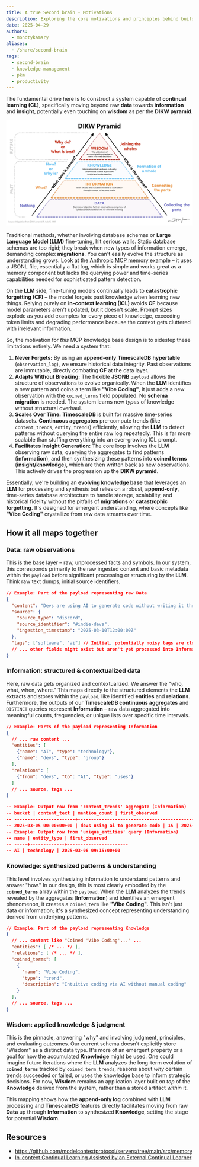 ```yaml
---
title: A true Second brain - Motivations
description: Exploring the core motivations and principles behind building a personal knowledge management system, a true second brain.
date: 2025-04-29
authors:
  - monotykamary
aliases: 
  - /share/second-brain
tags:
  - second-brain
  - knowledge-management
  - pkm
  - productivity
---
```


The fundamental drive here is to construct a system capable of **continual learning (CL)**, specifically moving beyond raw **data** towards **information** and **insight**, potentially even touching on **wisdom** as per the **DIKW pyramid**.

![DIKW Pyrmaid](assets/a-true-second-brain-dikw-pyramid.png)

Traditional methods, whether involving database schemas or **Large Language Model (LLM)** fine-tuning, hit serious walls. Static database schemas are too rigid; they break when new types of information emerge, demanding complex **migrations**. You can't easily evolve the structure as understanding grows. Look at the [Anthropic MCP memory example](https://github.com/modelcontextprotocol/servers/tree/main/src/memory) – it uses a JSONL file, essentially a flat log, which is simple and works great as a memory component but lacks the querying power and time-series capabilities needed for sophisticated pattern detection.

On the **LLM** side, fine-tuning models continually leads to **catastrophic forgetting (CF)** – the model forgets past knowledge when learning new things. Relying purely on **in-context learning (ICL)** avoids **CF** because model parameters aren't updated, but it doesn't scale. Prompt sizes explode as you add examples for every piece of knowledge, exceeding token limits and degrading performance because the context gets cluttered with irrelevant information.

So, the motivation for *this* MCP knowledge base design is to sidestep these limitations entirely. We need a system that:

1. **Never Forgets:** By using an **append-only** **TimescaleDB** **hypertable** (`observation_log`), we ensure historical data integrity. Past observations are immutable, directly combating **CF** at the data layer.
2. **Adapts Without Breaking:** The flexible **JSONB** `payload` allows the structure of observations to evolve organically. When the **LLM** identifies a new pattern and coins a term like **"Vibe Coding"**, it just adds a new observation with the `coined_terms` field populated. No **schema migration** is needed. The system learns new *types* of knowledge without structural overhaul.
3. **Scales Over Time:** **TimescaleDB** is built for massive time-series datasets. **Continuous aggregates** pre-compute trends (like `content_trends`, `entity_trends`) efficiently, allowing the **LLM** to detect patterns without querying the entire raw log repeatedly. This is far more scalable than stuffing everything into an ever-growing ICL prompt.
4. **Facilitates Insight Generation:** The core loop involves the **LLM** observing raw data, querying the aggregates to find patterns (**information**), and then synthesizing these patterns into **coined terms** (**insight/knowledge**), which are then written back as new observations. This actively drives the progression up the **DIKW pyramid**.

Essentially, we're building an **evolving knowledge base** that leverages an **LLM** for processing and synthesis but relies on a robust, **append-only**, time-series database architecture to handle storage, scalability, and historical fidelity without the pitfalls of **migrations** or **catastrophic forgetting**. It's designed for emergent understanding, where concepts like **"Vibe Coding"** crystallize from raw data streams over time.

## How it all maps together

### **Data: raw observations**

This is the base layer – raw, unprocessed facts and symbols. In our system, this corresponds primarily to the raw ingested content and basic metadata within the `payload` before significant processing or structuring by the **LLM**. Think raw text dumps, initial source identifiers.

```json
// Example: Part of the payload representing raw Data
{
  "content": "Devs are using AI to generate code without writing it themselves",
  "source": {
    "source_type": "discord",
    "source_identifier": "#indie-devs",
    "ingestion_timestamp": "2025-03-10T12:00:00Z"
  },
  "tags": ["software", "ai"] // Initial, potentially noisy tags are closer to Data
  // ... other fields might exist but aren't yet processed into Information
}
```

### **Information: structured & contextualized data**

Here, raw data gets organized and contextualized. We answer the "who, what, when, where." This maps directly to the structured elements the **LLM** extracts and stores within the `payload`, like identified **entities** and **relations**. Furthermore, the outputs of our **TimescaleDB continuous aggregates** and `DISTINCT` queries represent **Information** – raw data aggregated into meaningful counts, frequencies, or unique lists over specific time intervals.

```json
// Example: Parts of the payload representing Information
{
  // ... raw content ...
  "entities": [
    {"name": "AI", "type": "technology"},
    {"name": "devs", "type": "group"}
  ],
  "relations": [
    {"from": "devs", "to": "AI", "type": "uses"}
  ]
  // ... source, tags ...
}
```

```json
-- Example: Output row from 'content_trends' aggregate (Information)
-- bucket | content_text | mention_count | first_observed
-- -----------------------+-------------------------------------------+---------------+-----------------------
-- 2025-03-05 00:00:00+00 | devs using ai to generate code | 15 | 2025-03-06 09:15:00+00
-- Example: Output row from 'unique_entities' query (Information)
-- name | entity_type | first_observed
-- -----+-------------+-----------------------
-- AI | technology | 2025-03-06 09:15:00+00
```

### **Knowledge: synthesized patterns & understanding**

This level involves synthesizing information to understand patterns and answer "how." In our design, this is most clearly embodied by the **`coined_terms`** array within the `payload`. When the **LLM** analyzes the trends revealed by the aggregates (**Information**) and identifies an emergent phenomenon, it creates a `coined_term` like **"Vibe Coding"**. This isn't just data or information; it's a synthesized concept representing understanding derived from underlying patterns.

```json
// Example: Part of the payload representing Knowledge
{
  // ... content like "Coined 'Vibe Coding'..." ...
  "entities": [ /* ... */ ],
  "relations": [ /* ... */ ],
  "coined_terms": [
    {
      "name": "Vibe Coding",
      "type": "trend",
      "description": "Intuitive coding via AI without manual coding"
    }
  ],
  // ... source, tags ...
}
```

### **Wisdom: applied knowledge & judgment**

This is the pinnacle, answering "why" and involving judgment, principles, and evaluating outcomes. Our current schema doesn't explicitly store "Wisdom" as a distinct data type. It's more of an emergent property or a goal for how the accumulated **Knowledge** might be used. One could imagine future iterations where the **LLM** analyzes the long-term evolution of **`coined_terms`** tracked by `coined_term_trends`, reasons about *why* certain trends succeeded or failed, or uses the knowledge base to inform strategic decisions. For now, **Wisdom** remains an application layer built *on top* of the **Knowledge** derived from the system, rather than a stored artifact *within* it.

This mapping shows how the **append-only log** combined with **LLM** processing and **TimescaleDB** features directly facilitates moving from raw **Data** up through **Information** to synthesized **Knowledge**, setting the stage for potential **Wisdom**.

## Resources

- https://github.com/modelcontextprotocol/servers/tree/main/src/memory
- [In-context Continual Learning Assisted by an External Continual Learner](https://arxiv.org/abs/2412.15563)
